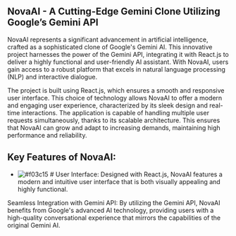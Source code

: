 ## NovaAI - A Cutting-Edge Gemini Clone Utilizing Google’s Gemini API

NovaAI represents a significant advancement in artificial intelligence, crafted as a sophisticated clone of Google's Gemini AI. This innovative project harnesses the power of the Gemini API, integrating it with React.js to deliver a highly functional and user-friendly AI assistant. With NovaAI, users gain access to a robust platform that excels in natural language processing (NLP) and interactive dialogue.

The project is built using React.js, which ensures a smooth and responsive user interface. This choice of technology allows NovaAI to offer a modern and engaging user experience, characterized by its sleek design and real-time interactions. The application is capable of handling multiple user requests simultaneously, thanks to its scalable architecture. This ensures that NovaAI can grow and adapt to increasing demands, maintaining high performance and reliability.

## Key Features of NovaAI:
- ![#f03c15](https://www.iconsdb.com/icons/download/color/f03c15/circle-16.png) # User Interface:
Designed with React.js, NovaAI features a modern and intuitive user interface that is both visually appealing and highly functional. 

Seamless Integration with Gemini API: 
By utilizing the Gemini API, NovaAI benefits from Google's advanced AI technology, providing users with a high-quality conversational experience that mirrors the capabilities of the original Gemini AI.


